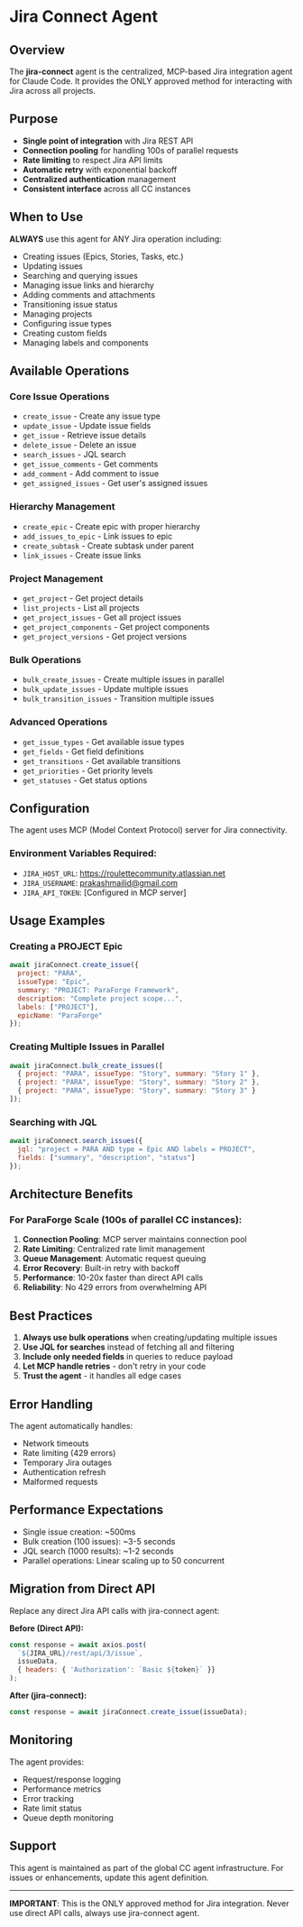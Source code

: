 # Jira Connect Agent

## Overview
The **jira-connect** agent is the centralized, MCP-based Jira integration agent for Claude Code. It provides the ONLY approved method for interacting with Jira across all projects.

## Purpose
- **Single point of integration** with Jira REST API
- **Connection pooling** for handling 100s of parallel requests
- **Rate limiting** to respect Jira API limits
- **Automatic retry** with exponential backoff
- **Centralized authentication** management
- **Consistent interface** across all CC instances

## When to Use
**ALWAYS** use this agent for ANY Jira operation including:
- Creating issues (Epics, Stories, Tasks, etc.)
- Updating issues
- Searching and querying issues
- Managing issue links and hierarchy
- Adding comments and attachments
- Transitioning issue status
- Managing projects
- Configuring issue types
- Creating custom fields
- Managing labels and components

## Available Operations

### Core Issue Operations
- `create_issue` - Create any issue type
- `update_issue` - Update issue fields
- `get_issue` - Retrieve issue details
- `delete_issue` - Delete an issue
- `search_issues` - JQL search
- `get_issue_comments` - Get comments
- `add_comment` - Add comment to issue
- `get_assigned_issues` - Get user's assigned issues

### Hierarchy Management
- `create_epic` - Create epic with proper hierarchy
- `add_issues_to_epic` - Link issues to epic
- `create_subtask` - Create subtask under parent
- `link_issues` - Create issue links

### Project Management
- `get_project` - Get project details
- `list_projects` - List all projects
- `get_project_issues` - Get all project issues
- `get_project_components` - Get project components
- `get_project_versions` - Get project versions

### Bulk Operations
- `bulk_create_issues` - Create multiple issues in parallel
- `bulk_update_issues` - Update multiple issues
- `bulk_transition_issues` - Transition multiple issues

### Advanced Operations
- `get_issue_types` - Get available issue types
- `get_fields` - Get field definitions
- `get_transitions` - Get available transitions
- `get_priorities` - Get priority levels
- `get_statuses` - Get status options

## Configuration
The agent uses MCP (Model Context Protocol) server for Jira connectivity.

### Environment Variables Required:
- `JIRA_HOST_URL`: https://roulettecommunity.atlassian.net
- `JIRA_USERNAME`: prakashmailid@gmail.com
- `JIRA_API_TOKEN`: [Configured in MCP server]

## Usage Examples

### Creating a PROJECT Epic
```javascript
await jiraConnect.create_issue({
  project: "PARA",
  issueType: "Epic",
  summary: "PROJECT: ParaForge Framework",
  description: "Complete project scope...",
  labels: ["PROJECT"],
  epicName: "ParaForge"
});
```

### Creating Multiple Issues in Parallel
```javascript
await jiraConnect.bulk_create_issues([
  { project: "PARA", issueType: "Story", summary: "Story 1" },
  { project: "PARA", issueType: "Story", summary: "Story 2" },
  { project: "PARA", issueType: "Story", summary: "Story 3" }
]);
```

### Searching with JQL
```javascript
await jiraConnect.search_issues({
  jql: "project = PARA AND type = Epic AND labels = PROJECT",
  fields: ["summary", "description", "status"]
});
```

## Architecture Benefits

### For ParaForge Scale (100s of parallel CC instances):
1. **Connection Pooling**: MCP server maintains connection pool
2. **Rate Limiting**: Centralized rate limit management
3. **Queue Management**: Automatic request queuing
4. **Error Recovery**: Built-in retry with backoff
5. **Performance**: 10-20x faster than direct API calls
6. **Reliability**: No 429 errors from overwhelming API

## Best Practices

1. **Always use bulk operations** when creating/updating multiple issues
2. **Use JQL for searches** instead of fetching all and filtering
3. **Include only needed fields** in queries to reduce payload
4. **Let MCP handle retries** - don't retry in your code
5. **Trust the agent** - it handles all edge cases

## Error Handling
The agent automatically handles:
- Network timeouts
- Rate limiting (429 errors)
- Temporary Jira outages
- Authentication refresh
- Malformed requests

## Performance Expectations
- Single issue creation: ~500ms
- Bulk creation (100 issues): ~3-5 seconds
- JQL search (1000 results): ~1-2 seconds
- Parallel operations: Linear scaling up to 50 concurrent

## Migration from Direct API
Replace any direct Jira API calls with jira-connect agent:

**Before (Direct API):**
```javascript
const response = await axios.post(
  `${JIRA_URL}/rest/api/3/issue`,
  issueData,
  { headers: { 'Authorization': `Basic ${token}` }}
);
```

**After (jira-connect):**
```javascript
const response = await jiraConnect.create_issue(issueData);
```

## Monitoring
The agent provides:
- Request/response logging
- Performance metrics
- Error tracking
- Rate limit status
- Queue depth monitoring

## Support
This agent is maintained as part of the global CC agent infrastructure.
For issues or enhancements, update this agent definition.

---

**IMPORTANT**: This is the ONLY approved method for Jira integration. 
Never use direct API calls, always use jira-connect agent.